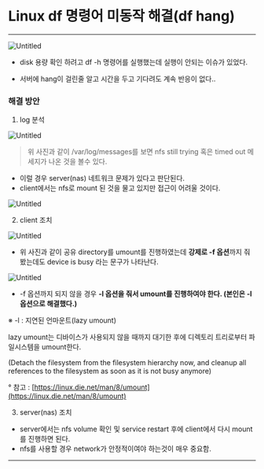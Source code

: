 # Linux df 명령어 미동작 해결(df hang)

---

![Untitled](Linux%20df%20%E1%84%86%E1%85%A7%E1%86%BC%E1%84%85%E1%85%A7%E1%86%BC%E1%84%8B%E1%85%A5%20%E1%84%86%E1%85%B5%E1%84%83%E1%85%A9%E1%86%BC%E1%84%8C%E1%85%A1%E1%86%A8%20%E1%84%92%E1%85%A2%E1%84%80%E1%85%A7%E1%86%AF(df%20hang)%20c8ec65d18835496cbc0905a6a388a0d9/Untitled.png)

- disk 용량 확인 하려고 df -h 명령어를 실행했는데 실행이 안되는 이슈가 있었다.

- 서버에 hang이 걸린줄 알고 시간을 두고 기다려도 계속 반응이 없다..

### 해결 방안

1. log 분석

![Untitled](Linux%20df%20%E1%84%86%E1%85%A7%E1%86%BC%E1%84%85%E1%85%A7%E1%86%BC%E1%84%8B%E1%85%A5%20%E1%84%86%E1%85%B5%E1%84%83%E1%85%A9%E1%86%BC%E1%84%8C%E1%85%A1%E1%86%A8%20%E1%84%92%E1%85%A2%E1%84%80%E1%85%A7%E1%86%AF(df%20hang)%20c8ec65d18835496cbc0905a6a388a0d9/Untitled%201.png)

> 위 사진과 같이 /var/log/messages를 보면 nfs still trying 혹은 timed out 메세지가 나온 것을 볼수 있다.
> 
- 이럴 경우 server(nas) 네트워크 문제가 있다고 판단된다.
- client에서는 nfs로 mount 된 것을 물고 있지만 접근이 어려울 것이다.

![Untitled](Linux%20df%20%E1%84%86%E1%85%A7%E1%86%BC%E1%84%85%E1%85%A7%E1%86%BC%E1%84%8B%E1%85%A5%20%E1%84%86%E1%85%B5%E1%84%83%E1%85%A9%E1%86%BC%E1%84%8C%E1%85%A1%E1%86%A8%20%E1%84%92%E1%85%A2%E1%84%80%E1%85%A7%E1%86%AF(df%20hang)%20c8ec65d18835496cbc0905a6a388a0d9/Untitled%202.png)

2. client 조치

![Untitled](Linux%20df%20%E1%84%86%E1%85%A7%E1%86%BC%E1%84%85%E1%85%A7%E1%86%BC%E1%84%8B%E1%85%A5%20%E1%84%86%E1%85%B5%E1%84%83%E1%85%A9%E1%86%BC%E1%84%8C%E1%85%A1%E1%86%A8%20%E1%84%92%E1%85%A2%E1%84%80%E1%85%A7%E1%86%AF(df%20hang)%20c8ec65d18835496cbc0905a6a388a0d9/Untitled%203.png)

- 위 사진과 같이 공유 directory를 umount를 진행하였는데 **강제로 -f 옵션**까지 줘 봤는데도 device is busy 라는 문구가 나타난다.

![Untitled](Linux%20df%20%E1%84%86%E1%85%A7%E1%86%BC%E1%84%85%E1%85%A7%E1%86%BC%E1%84%8B%E1%85%A5%20%E1%84%86%E1%85%B5%E1%84%83%E1%85%A9%E1%86%BC%E1%84%8C%E1%85%A1%E1%86%A8%20%E1%84%92%E1%85%A2%E1%84%80%E1%85%A7%E1%86%AF(df%20hang)%20c8ec65d18835496cbc0905a6a388a0d9/Untitled%204.png)

- -f 옵션까지 되지 않을 경우 **-l 옵션을 줘서 umount를 진행하여야 한다.
(본인은 -l 옵션으로 해결했다.)**

※ -l : 지연된 언마운트(lazy umount)

lazy umount는 디바이스가 사용되지 않을 때까지 대기한 후에 디렉토리 트리로부터 파일시스템을 umount한다.

(Detach the filesystem from the filesystem hierarchy now, and cleanup all references to the filesystem as soon as it is not busy anymore)

° 참고 : [https://linux.die.net/man/8/umount](https://linux.die.net/man/8/umount)

3. server(nas) 조치

- server에서는 nfs volume 확인 및 service restart 후에 client에서 다시 mount를 진행하면 된다.
- nfs를 사용할 경우 network가 안정적이여야 하는것이 매우 중요함.

---